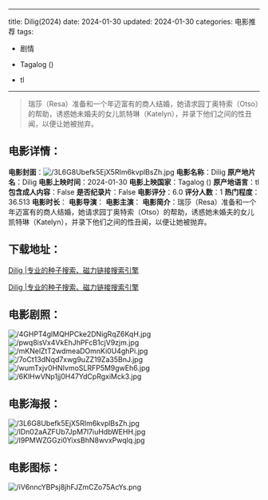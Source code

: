 
---
title: Dilig(2024)
date: 2024-01-30
updated: 2024-01-30
categories: 电影推荐
tags:
- 剧情

- Tagalog ()
- tl
---


> 瑞莎（Resa）准备和一个年迈富有的商人结婚，她请求园丁奥特索（Otso）的帮助，诱惑她未婚夫的女儿凯特琳（Katelyn），并录下他们之间的性丑闻，以便让她被抛弃。

## **电影详情**：

**电影封面**：<img src="https://image.tmdb.org/t/p/w200/3L6G8Ubefk5EjX5RIm6kvplBsZh.jpg" alt="/3L6G8Ubefk5EjX5RIm6kvplBsZh.jpg" title="/3L6G8Ubefk5EjX5RIm6kvplBsZh.jpg">
**电影名称**：Dilig
**原产地片名**：Dilig
**电影上映时间**：2024-01-30
**电影上映国家**：Tagalog ()
**原产地语言**：tl
**包含成人内容**：False
**是否纪录片**：False
**电影评分**：6.0
**评分人数**：1
**热门程度**：36.513
**电影时长**：
**电影导演**：
**电影主演**：
**电影简介**：瑞莎（Resa）准备和一个年迈富有的商人结婚，她请求园丁奥特索（Otso）的帮助，诱惑她未婚夫的女儿凯特琳（Katelyn），并录下他们之间的性丑闻，以便让她被抛弃。

## **下载地址**：
[Dilig |专业的种子搜索、磁力链接搜索引擎](https://movie.amd794.com:2083/?search=Dilig&ordering=&mode=match_phrase&page_size=10&page=1)

[Dilig |专业的种子搜索、磁力链接搜索引擎](https://movie.amd794.com:2083/?search=Dilig&ordering=&mode=match_phrase&page_size=10&page=1)
 

## **电影剧照**：
<img src="https://image.tmdb.org/t/p/original/4GHPT4glMQHPCke2DNigRqZ6KqH.jpg" alt="/4GHPT4glMQHPCke2DNigRqZ6KqH.jpg" title="/4GHPT4glMQHPCke2DNigRqZ6KqH.jpg"><img src="https://image.tmdb.org/t/p/original/pwq8isVx4VkEhJhPFcB1cjV9zjm.jpg" alt="/pwq8isVx4VkEhJhPFcB1cjV9zjm.jpg" title="/pwq8isVx4VkEhJhPFcB1cjV9zjm.jpg"><img src="https://image.tmdb.org/t/p/original/mKNelZtT2wdmeaDOmnKi0U4ghPi.jpg" alt="/mKNelZtT2wdmeaDOmnKi0U4ghPi.jpg" title="/mKNelZtT2wdmeaDOmnKi0U4ghPi.jpg"><img src="https://image.tmdb.org/t/p/original/7oCt13dNqd7xwg9uZZ19Za35BnJ.jpg" alt="/7oCt13dNqd7xwg9uZZ19Za35BnJ.jpg" title="/7oCt13dNqd7xwg9uZZ19Za35BnJ.jpg"><img src="https://image.tmdb.org/t/p/original/wumTxjv0HNIvmoSLRFP5M9gwEh6.jpg" alt="/wumTxjv0HNIvmoSLRFP5M9gwEh6.jpg" title="/wumTxjv0HNIvmoSLRFP5M9gwEh6.jpg"><img src="https://image.tmdb.org/t/p/original/6KlHwVNp1jj0H47YdCpRgxiMck3.jpg" alt="/6KlHwVNp1jj0H47YdCpRgxiMck3.jpg" title="/6KlHwVNp1jj0H47YdCpRgxiMck3.jpg">

## **电影海报**：
<img src="https://image.tmdb.org/t/p/original/3L6G8Ubefk5EjX5RIm6kvplBsZh.jpg" alt="/3L6G8Ubefk5EjX5RIm6kvplBsZh.jpg" title="/3L6G8Ubefk5EjX5RIm6kvplBsZh.jpg"><img src="https://image.tmdb.org/t/p/original/lDn02aAZFUb7JpM7l7iuHdbWEHH.jpg" alt="/lDn02aAZFUb7JpM7l7iuHdbWEHH.jpg" title="/lDn02aAZFUb7JpM7l7iuHdbWEHH.jpg"><img src="https://image.tmdb.org/t/p/original/l9PMWZGGzi0YixsBhN8wvxPwqlq.jpg" alt="/l9PMWZGGzi0YixsBhN8wvxPwqlq.jpg" title="/l9PMWZGGzi0YixsBhN8wvxPwqlq.jpg">

## **电影图标**：
<img src="https://image.tmdb.org/t/p/original/iV6nncYBPsj8jhFJZmCZo75AcYs.png" alt="/iV6nncYBPsj8jhFJZmCZo75AcYs.png" title="/iV6nncYBPsj8jhFJZmCZo75AcYs.png">
